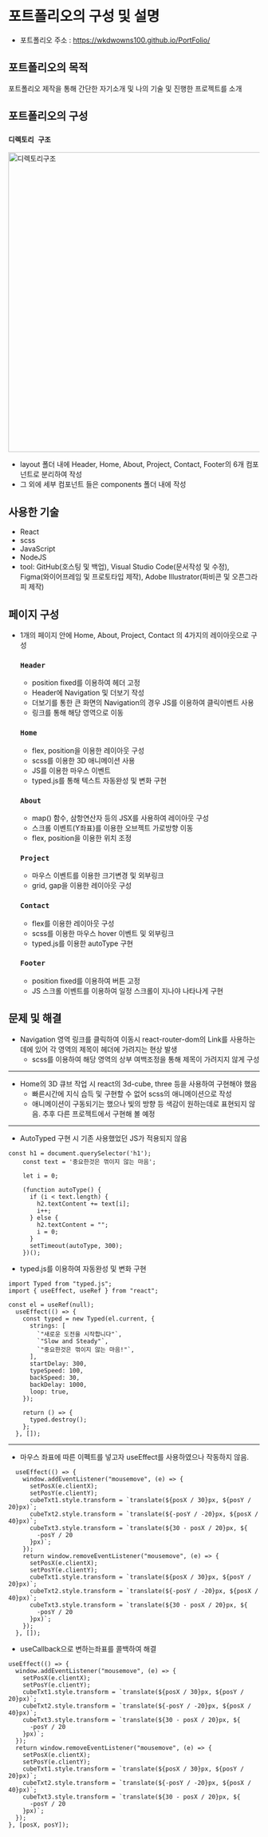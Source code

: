 # 포트폴리오의 구성 및 설명

- 포트폴리오 주소 : <https://wkdwowns100.github.io/PortFolio/>

## 포트폴리오의 목적

포트폴리오 제작을 통해 간단한 자기소개 및 나의 기술 및 진행한 프로젝트를 소개

## 포트폴리오의 구성

### `디렉토리 구조`

<img src="./directoryStructure.png" width="600px" alt="디렉토리구조"></img>

- layout 폴더 내에 Header, Home, About, Project, Contact, Footer의
  6개 컴포넌트로 분리하여 작성
- 그 외에 세부 컴포넌트 들은 components 폴더 내에 작성

## 사용한 기술

- React
- scss
- JavaScript
- NodeJS
- tool: GitHub(호스팅 및 백업), Visual Studio Code(문서작성 및 수정), Figma(와이어프레임 및 프로토타입 제작), Adobe Illustrator(파비콘 및 오픈그라피 제작)

## 페이지 구성

- 1개의 페이지 안에 Home, About, Project, Contact 의 4가지의 레이아웃으로 구성

  ### `Header`

  - position fixed를 이용하여 헤더 고정
  - Header에 Navigation 및 더보기 작성
  - 더보기를 통한 큰 화면의 Navigation의 경우 JS를 이용하여 클릭이벤트 사용
  - 링크를 통해 해당 영역으로 이동

  ### `Home`

  - flex, position을 이용한 레이아웃 구성
  - scss를 이용한 3D 애니메이션 사용
  - JS를 이용한 마우스 이벤트
  - typed.js를 통해 텍스트 자동완성 및 변화 구현

  ### `About`

  - map() 함수, 삼항연산자 등의 JSX를 사용하여 레이아웃 구성
  - 스크롤 이벤트(Y좌표)를 이용한 오브젝트 가로방향 이동
  - flex, position을 이용한 위치 조정

  ### `Project`

  - 마우스 이벤트를 이용한 크기변경 및 외부링크
  - grid, gap을 이용한 레이아웃 구성

  ### `Contact`

  - flex를 이용한 레이아웃 구성
  - scss를 이용한 마우스 hover 이벤트 및 외부링크
  - typed.js를 이용한 autoType 구현

  ### `Footer`

  - position fixed를 이용하여 버튼 고정
  - JS 스크롤 이벤트를 이용하여 일정 스크롤이 지나야 나타나게 구현

## 문제 및 해결

- Navigation 영역 링크를 클릭하여 이동시 react-router-dom의 Link를 사용하는데에 있어 각 영역의 제목이 헤더에 가려지는 현상 발생
  - scss를 이용하여 해당 영역의 상부 여백조정을 통해 제목이 가려지지 않게 구성

---

- Home의 3D 큐브 작업 시 react의 3d-cube, three 등을 사용하여 구현해야 했음
  - 빠른시간에 지식 습득 및 구현할 수 없어 scss의 애니메이션으로 작성
  - 애니메이션이 구동되기는 했으나 빛의 방향 등 색감이 원하는데로 표현되지 않음. 추후 다른 프로젝트에서 구현해 볼 예정

---

- AutoTyped 구현 시 기존 사용했었던 JS가 적용되지 않음

```
const h1 = document.querySelector('h1');
    const text = '중요한것은 꺾이지 않는 마음';

    let i = 0;

    (function autoType() {
      if (i < text.length) {
        h2.textContent += text[i];
        i++;
      } else {
        h2.textContent = "";
        i = 0;
      }
      setTimeout(autoType, 300);
    })();
```

- typed.js를 이용하여 자동완성 및 변화 구현

```
import Typed from "typed.js";
import { useEffect, useRef } from "react";

const el = useRef(null);
  useEffect(() => {
    const typed = new Typed(el.current, {
      strings: [
        `"새로운 도전을 시작합니다"`,
        `"Slow and Steady"`,
        `"중요한것은 꺾이지 않는 마음!"`,
      ],
      startDelay: 300,
      typeSpeed: 100,
      backSpeed: 30,
      backDelay: 1000,
      loop: true,
    });

    return () => {
      typed.destroy();
    };
  }, []);
```

---

- 마우스 좌표에 따른 이펙트를 넣고자 useEffect를 사용하였으나 작동하지 않음.

```
  useEffect(() => {
    window.addEventListener("mousemove", (e) => {
      setPosX(e.clientX);
      setPosY(e.clientY);
      cubeTxt1.style.transform = `translate(${posX / 30}px, ${posY / 20}px)`;
      cubeTxt2.style.transform = `translate(${-posY / -20}px, ${posX / 40}px)`;
      cubeTxt3.style.transform = `translate(${30 - posX / 20}px, ${
        -posY / 20
      }px)`;
    });
    return window.removeEventListener("mousemove", (e) => {
      setPosX(e.clientX);
      setPosY(e.clientY);
      cubeTxt1.style.transform = `translate(${posX / 30}px, ${posY / 20}px)`;
      cubeTxt2.style.transform = `translate(${-posY / -20}px, ${posX / 40}px)`;
      cubeTxt3.style.transform = `translate(${30 - posX / 20}px, ${
        -posY / 20
      }px)`;
    });
  }, []);
```

- useCallback으로 변하는좌표를 콜백하여 해결

```
useEffect(() => {
  window.addEventListener("mousemove", (e) => {
    setPosX(e.clientX);
    setPosY(e.clientY);
    cubeTxt1.style.transform = `translate(${posX / 30}px, ${posY / 20}px)`;
    cubeTxt2.style.transform = `translate(${-posY / -20}px, ${posX / 40}px)`;
    cubeTxt3.style.transform = `translate(${30 - posX / 20}px, ${
      -posY / 20
    }px)`;
  });
  return window.removeEventListener("mousemove", (e) => {
    setPosX(e.clientX);
    setPosY(e.clientY);
    cubeTxt1.style.transform = `translate(${posX / 30}px, ${posY / 20}px)`;
    cubeTxt2.style.transform = `translate(${-posY / -20}px, ${posX / 40}px)`;
    cubeTxt3.style.transform = `translate(${30 - posX / 20}px, ${
      -posY / 20
    }px)`;
  });
}, [posX, posY]);
```

